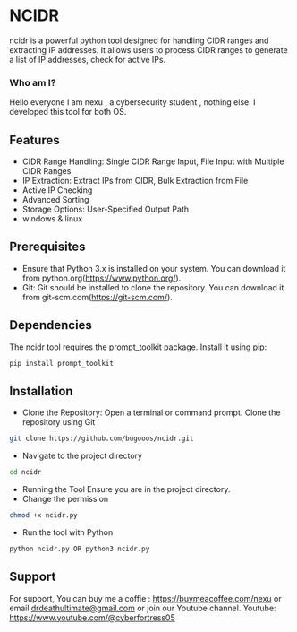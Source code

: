 
# NCIDR

ncidr is a powerful python tool designed for handling CIDR ranges and extracting IP addresses. It allows users to process CIDR ranges to generate a list of IP addresses, check for active IPs.

### Who am I?

Hello everyone I am nexu , a cybersecurity student , nothing else. I developed this tool for both OS.
## Features

- CIDR Range Handling: Single CIDR Range Input, File Input with Multiple CIDR Ranges
- IP Extraction: Extract IPs from CIDR, Bulk Extraction from File
- Active IP Checking
- Advanced Sorting
- Storage Options: User-Specified Output Path
- windows & linux 


## Prerequisites

- Ensure that Python 3.x is installed on your system. You can download it from python.org(https://www.python.org/).
- Git: Git should be installed to clone the repository. You can download it from git-scm.com(https://git-scm.com/).
## Dependencies

The ncidr tool requires the prompt_toolkit package. Install it using pip:

```bash
pip install prompt_toolkit
```




## Installation

-  Clone the Repository: Open a terminal or command prompt. Clone the repository using Git

```bash
git clone https://github.com/bugooos/ncidr.git
```
-  Navigate to the project directory

```bash
cd ncidr
```
- Running the Tool Ensure you are in the project directory.
- Change the permission

```bash
chmod +x ncidr.py
```
- Run the tool with Python

```bash
python ncidr.py OR python3 ncidr.py
```
## Support

For support,
You can buy me a coffie : https://buymeacoffee.com/nexu
or email drdeathultimate@gmail.com or join our Youtube channel.
Youtube: https://www.youtube.com/@cyberfortress05

